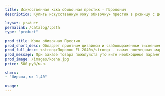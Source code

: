 ```yaml
---
title: Искусственная кожа обивочная престиж - Поролоныч
description: Купить искусственную кожу обивочную престиж в розницу с доставкой по Москве.

layout: product
permalink: /catalog/:path
type: "product"

prod_title: Кожа обивочная Престиж
prod_short_desc: Обладает приятным дизайном и слабовыраженным тиснением. Высокая прочность и износостойкость.
prod_full_desc: <strong>Поролон EL 2040</strong> - самая популярная марка листового поролона повышенной жесткости. Благодаря оптимальному сочетанию практичности, удобства использования и стоимости, широко применяется в самых различных отраслях.
prod_message: При заказе товара пожалуйста уточните необходимые параметры (цвет и количество).
prod_image: /images/kozha.jpg
price: 500 руб/м.п.

chars:
- "Ширина, м: 1,40"

usage:
---
```


